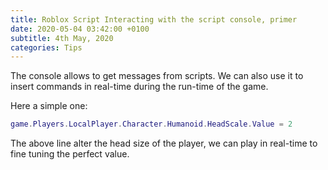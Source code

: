 ```yaml
---
title: Roblox Script Interacting with the script console, primer
date: 2020-05-04 03:42:00 +0100
subtitle: 4th May, 2020
categories: Tips
---
```


The console allows to get messages from scripts. We can also use it to insert commands in real-time during the run-time of the game.

Here a simple one:

```lua
game.Players.LocalPlayer.Character.Humanoid.HeadScale.Value = 2
```

The above line alter the head size of the player, we can play in real-time to fine tuning the perfect value.